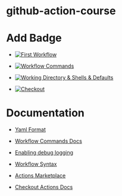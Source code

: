# github-action-course

# Add Badge

- [![First Workflow](https://github.com/playpen-courses/github-action-course/actions/workflows/first-workflow.yml/badge.svg?branch=main)](https://github.com/playpen-courses/github-action-course/actions/workflows/first-workflow.yml)

- [![Workflow Commands](https://github.com/playpen-courses/github-action-course/actions/workflows/wf-commands.yml/badge.svg?branch=main)](https://github.com/playpen-courses/github-action-course/actions/workflows/wf-commands.yml)

- [![Working Directory & Shells & Defaults](https://github.com/playpen-courses/github-action-course/actions/workflows/working-dir-and-shells-and-defaults.yml/badge.svg?branch=main)](https://github.com/playpen-courses/github-action-course/actions/workflows/working-dir-and-shells-and-defaults.yml)

- [![Checkout](https://github.com/playpen-courses/github-action-course/actions/workflows/checkout.yml/badge.svg?branch=main)](https://github.com/playpen-courses/github-action-course/actions/workflows/checkout.yml)

# Documentation
- [Yaml Format](https://learnxinyminutes.com/yaml/)

- [Workflow Commands Docs](https://docs.github.com/en/actions/writing-workflows/choosing-what-your-workflow-does/workflow-commands-for-github-actions)

- [Enabling debug logging](https://docs.github.com/en/actions/monitoring-and-troubleshooting-workflows/troubleshooting-workflows/enabling-debug-logging)

- [Workflow Syntax](https://docs.github.com/en/actions/writing-workflows/workflow-syntax-for-github-actions)

- [Actions Marketplace](https://github.com/marketplace?type=actions)

- [Checkout Actions Docs](https://github.com/marketplace/actions/checkout)